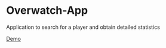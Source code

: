 # Overwatch-App
Application to search for a player and obtain detailed statistics

[Demo](https://youtu.be/Sz_BHw_D_AM)
